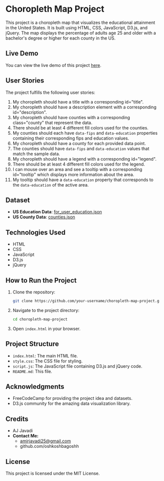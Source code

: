 # Choropleth Map Project

This project is a choropleth map that visualizes the educational attainment in the United States. It is built using HTML, CSS, JavaScript, D3.js, and jQuery. The map displays the percentage of adults age 25 and older with a bachelor's degree or higher for each county in the US.

## Live Demo

You can view the live demo of this project [here](https://stackblitz.com/edit/stackblitz-starters-fr8byy?file=README.md).

## User Stories

The project fulfills the following user stories:

1. My choropleth should have a title with a corresponding id="title".
2. My choropleth should have a description element with a corresponding id="description".
3. My choropleth should have counties with a corresponding class="county" that represent the data.
4. There should be at least 4 different fill colors used for the counties.
5. My counties should each have `data-fips` and `data-education` properties containing their corresponding fips and education values.
6. My choropleth should have a county for each provided data point.
7. The counties should have `data-fips` and `data-education` values that match the sample data.
8. My choropleth should have a legend with a corresponding id="legend".
9. There should be at least 4 different fill colors used for the legend.
10. I can mouse over an area and see a tooltip with a corresponding id="tooltip" which displays more information about the area.
11. My tooltip should have a `data-education` property that corresponds to the `data-education` of the active area.

## Dataset

- **US Education Data**: [for_user_education.json](https://cdn.freecodecamp.org/testable-projects-fcc/data/choropleth_map/for_user_education.json)
- **US County Data**: [counties.json](https://cdn.freecodecamp.org/testable-projects-fcc/data/choropleth_map/counties.json)

## Technologies Used

- HTML
- CSS
- JavaScript
- D3.js
- jQuery

## How to Run the Project

1. Clone the repository:
   ```bash
   git clone https://github.com/your-username/choropleth-map-project.git
   ```
2. Navigate to the project directory:
   ```bash
   cd choropleth-map-project
   ```
3. Open `index.html` in your browser.

## Project Structure

- `index.html`: The main HTML file.
- `style.css`: The CSS file for styling.
- `script.js`: The JavaScript file containing D3.js and jQuery code.
- `README.md`: This file.

## Acknowledgments

- FreeCodeCamp for providing the project idea and datasets.
- D3.js community for the amazing data visualization library.

## Credits

- AJ Javadi
- **Contact Me:**
  - amirjavadi25@gmail.com
  - github.com/oshkoshbagoshh

## License

This project is licensed under the MIT License.
